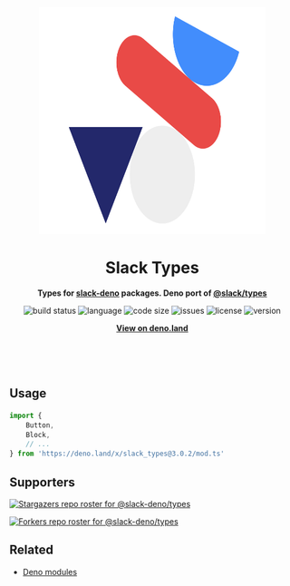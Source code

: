 <div align="center">
    <img src="assets/logo.svg" width="400" height="400" alt="slack_types illustration">
    <h1>Slack Types</h1>
    <p>
        <b>Types for <a href="https://github.com/slack-deno">slack-deno</a> packages. Deno port of <a href="https://www.npmjs.com/package/@slack/types">@slack/types</a></b>
    </p>
    <p>
        <img alt="build status" src="https://img.shields.io/github/workflow/status/slack-deno/types/Deno?label=checks" >
        <img alt="language" src="https://img.shields.io/github/languages/top/slack-deno/types" >
        <img alt="code size" src="https://img.shields.io/github/languages/code-size/slack-deno/types">
        <img alt="issues" src="https://img.shields.io/github/issues/slack-deno/types" >
        <img alt="license" src="https://img.shields.io/github/license/slack-deno/types">
        <img alt="version" src="https://img.shields.io/github/v/release/slack-deno/types">
    </p>
    <p>
        <b><a href="https://deno.land/x/slack_types">View on deno.land</a></b>
    </p>
    <br>
    <br>
    <br>
</div>

## Usage

```ts
import {
    Button, 
    Block,
    // ...
} from 'https://deno.land/x/slack_types@3.0.2/mod.ts'
```

## Supporters

[![Stargazers repo roster for @slack-deno/types](https://reporoster.com/stars/slack-deno/types)](https://github.com/slack-deno/types/stargazers)

[![Forkers repo roster for @slack-deno/types](https://reporoster.com/forks/slack-deno/types)](https://github.com/slack-deno/types/network/members)

## Related

- [Deno modules](https://github.com/KhushrajRathod/DenoModules)
